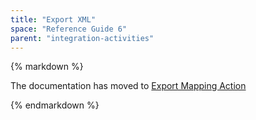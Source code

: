 ```yaml
---
title: "Export XML"
space: "Reference Guide 6"
parent: "integration-activities"
---
```



<div class="alert alert-warning">{% markdown %}

The documentation has moved to [Export Mapping Action](/refguide6/export-mapping-action)

{% endmarkdown %}</div>
